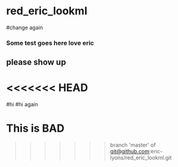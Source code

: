 # red_eric_lookml
#change again

### Some test goes here love eric
## please show up
<<<<<<< HEAD
=======
#hi
#hi again
# This is BAD
>>>>>>> branch 'master' of git@github.com:eric-lyons/red_eric_lookml.git
